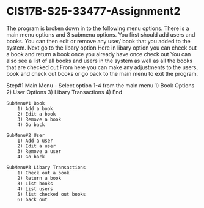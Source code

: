 # CIS17B-S25-33477-Assignment2

The program is broken down in to the following menu options. There is a main menu options and 3 submenu options. You first should add users and books.
You can then edit or remove any user/ book that you added to the system. Next go to the libary option
Here in libary option you can check out a book and return a book once you already have once check out
You can also see a list of all books and users in the system as well as all the books that are checked out
From here you can make any adjustments to the users, book and check out books or go back to the main menu to exit the program.

Step#1 Main Menu
	- Select option 1-4 from the main menu
	1) Book Options
	2) User Options
	3) Libary Transactions
	4) End
	
	SubMenu#1 Book 
		1) Add a book 
		2) Edit a book 
		3) Remove a book 
		4) Go back
	
	SubMenu#2 User 
		1) Add a user 
		2) Edit a user 
		3) Remove a user 
		4) Go back
	
	SubMenu#3 Libary Transactions
		1) Check out a book
		2) Return a book
		3) List books
		4) List users
		5) list checked out books
		6) back out
